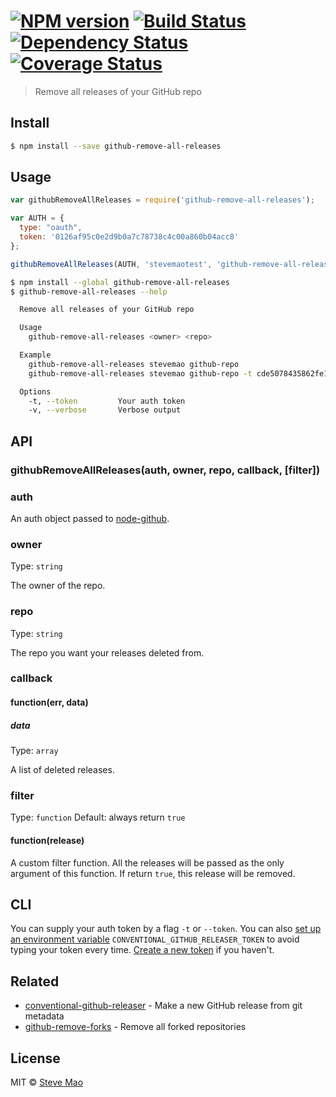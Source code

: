 #  [![NPM version][npm-image]][npm-url] [![Build Status][travis-image]][travis-url] [![Dependency Status][daviddm-image]][daviddm-url] [![Coverage Status][coverall-image]][coverall-url]

> Remove all releases of your GitHub repo


## Install

```sh
$ npm install --save github-remove-all-releases
```


## Usage

```js
var githubRemoveAllReleases = require('github-remove-all-releases');

var AUTH = {
  type: "oauth",
  token: '0126af95c0e2d9b0a7c78738c4c00a860b04acc8'
};

githubRemoveAllReleases(AUTH, 'stevemaotest', 'github-remove-all-releases-test', callback);
```

```sh
$ npm install --global github-remove-all-releases
$ github-remove-all-releases --help

  Remove all releases of your GitHub repo

  Usage
    github-remove-all-releases <owner> <repo>

  Example
    github-remove-all-releases stevemao github-repo
    github-remove-all-releases stevemao github-repo -t cde5078435862fe1c8af8af4b582460b95e8ec30

  Options
    -t, --token         Your auth token
    -v, --verbose       Verbose output
```


## API

### githubRemoveAllReleases(auth, owner, repo, callback, [filter])

### auth

An auth object passed to [node-github](https://github.com/mikedeboer/node-github#authentication).

### owner

Type: `string`

The owner of the repo.

### repo

Type: `string`

The repo you want your releases deleted from.

### callback

#### function(err, data)

##### data

Type: `array`

A list of deleted releases.

### filter

Type: `function` Default: always return `true`

#### function(release)

A custom filter function. All the releases will be passed as the only argument of this function. If return `true`, this release will be removed.


## CLI

You can supply your auth token by a flag `-t` or `--token`. You can also [set up an environment variable](https://www.google.com.au/webhp?sourceid=chrome-instant&ion=1&espv=2&ie=UTF-8#q=how%20to%20set%20environment%20variable) `CONVENTIONAL_GITHUB_RELEASER_TOKEN` to avoid typing your token every time. [Create a new token](https://github.com/settings/tokens/new) if you haven't.


## Related

- [conventional-github-releaser](https://github.com/stevemao/conventional-github-releaser) - Make a new GitHub release from git metadata
- [github-remove-forks](https://github.com/kevva/github-remove-forks) - Remove all forked repositories


## License

MIT © [Steve Mao](https://github.com/stevemao)


[npm-image]: https://badge.fury.io/js/github-remove-all-releases.svg
[npm-url]: https://npmjs.org/package/github-remove-all-releases
[travis-image]: https://travis-ci.org/stevemao/github-remove-all-releases.svg?branch=master
[travis-url]: https://travis-ci.org/stevemao/github-remove-all-releases
[daviddm-image]: https://david-dm.org/stevemao/github-remove-all-releases.svg?theme=shields.io
[daviddm-url]: https://david-dm.org/stevemao/github-remove-all-releases
[coverall-image]: https://coveralls.io/repos/stevemao/github-remove-all-releases/badge.svg
[coverall-url]: https://coveralls.io/r/stevemao/github-remove-all-releases
